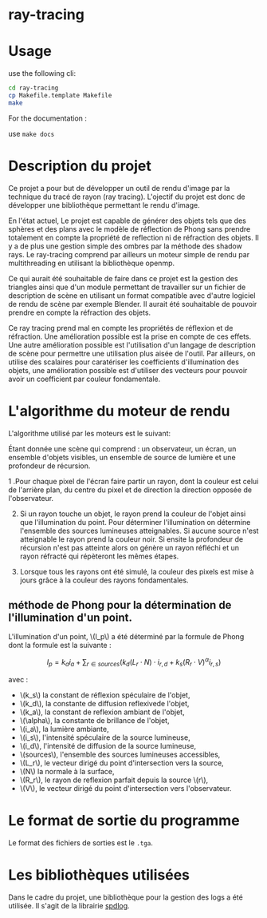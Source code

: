 # ray-tracing

# Usage

use the following cli:

```bash
cd ray-tracing
cp Makefile.template Makefile
make

```

For the documentation :

use `make docs`

# Description du projet

Ce projet a pour but de développer un outil de rendu d'image par la technique du tracé de rayon (ray tracing). L'ojectif du projet est donc de développer une bibliothèque permettant le rendu d'image.

En l'état actuel, Le projet est capable de générer des objets tels que des sphères et des plans avec le modèle de réflection de Phong sans prendre totalement en compte la propriété de reflection ni de réfraction des objets. Il y a de plus une gestion simple des ombres par la méthode des shadow rays. Le ray-tracing comprend par ailleurs un moteur simple de rendu par multithreading en utilisant la bibliothèque openmp.

Ce qui aurait été souhaitable de faire dans ce projet est la gestion des triangles ainsi que d'un module permettant de travailler sur un fichier de description de scène en utilisant un format compatible avec d'autre logiciel de rendu de scène par exemple Blender. Il aurait été souhaitable de pouvoir prendre en compte la réfraction des objets.

Ce ray tracing prend mal en compte les propriétés de réflexion et de réfraction. Une amélioration possible est la prise en compte de ces effets. Une autre amélioration possible est l'utilisation d'un langage de description de scène pour permettre une utilisation plus aisée de l'outil. Par ailleurs, on utilise des scalaires pour caratériser les coefficients d'illumination des objets, une amélioration possible est d'utiliser des vecteurs pour pouvoir avoir un coefficient par couleur fondamentale.

# L'algorithme du moteur de rendu

L'algorithme utilisé par les moteurs est le suivant:

Étant donnée une scène qui comprend : un observateur, un écran, un ensemble d'objets visibles, un ensemble de source de lumière et une profondeur de récursion.

1 .Pour chaque pixel de l'écran faire partir un rayon, dont la couleur est celui de l'arrière plan, du centre du pixel et de direction la direction opposée de l'observateur.

2. Si un rayon touche un objet, le rayon prend la couleur de l'objet ainsi que l'illumination du point. Pour déterminer l'illumination on détermine l'ensemble des sources lumineuses atteignables. Si aucune source n'est atteignable le rayon prend la couleur noir. Si ensite la profondeur de récursion n'est pas atteinte alors on génère un rayon réfléchi et un rayon réfracté qui répèteront les mêmes étapes.

3. Lorsque tous les rayons ont été simulé, la couleur des pixels est mise à jours grâce à la couleur des rayons fondamentales.

## méthode de Phong pour la détermination de l'illumination d'un point.

L'illumination d'un point, \\(I_p\\) a été déterminé par la formule de Phong dont la formule est la suivante :

$$I_p = k_a i_a + \sum_{r \in sources} ( k_d (L_r \cdot N)\cdot i_{r,d} + k_s{( R_r \cdot  V)}^\alpha i_{r,s} )$$

avec :

- \\(k_s\\) la constant de réflexion spéculaire de l'objet,
- \\(k_d\\), la constante de diffusion reflexivede l'objet,
- \\(k_a\\), la constant de reflexion ambiant de l'objet,
- \\(\alpha\\), la constante de brillance de l'objet,
- \\(i_a\\), la lumière ambiante,
- \\(i_s\\), l'intensité spéculaire de la source lumineuse,
- \\(i_d\\), l'intensité de diffusion de la source lumineuse,
- \\(sources\\), l'ensemble des sources lumineuses accessibles,
- \\(L_r\\), le vecteur dirigé du point d'intersection vers la source,
- \\(N\\) la normale à la surface,
- \\(R_r\\), le rayon de reflexion parfait depuis la source \\(r\\),
- \\(V\\), le vecteur dirigé du point d'intersection vers l'observateur.

# Le format de sortie du programme

Le format des fichiers de sorties est le `.tga`.

# Les bibliothèques utilisées

Dans le cadre du projet, une bibliothèque pour la gestion des logs a été utilisée. Il s'agit de la librairie [spdlog](https://github.com/gabime/spdlog).
